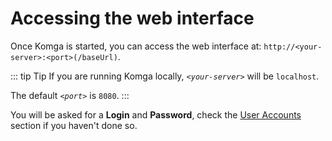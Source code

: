 # Accessing the web interface

Once Komga is started, you can access the web interface at: `http://<your-server>:<port>(/baseUrl)`.

::: tip Tip
If you are running Komga locally, _`<your-server>`_ will be `localhost`.

The default _`<port>`_ is `8080`.
:::

You will be asked for a **Login** and **Password**, check the [User Accounts](/installation/user-accounts) section if you haven't done so.